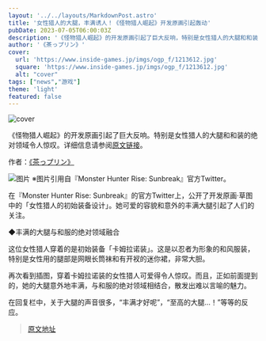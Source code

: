 ```yaml
---
layout: '../../layouts/MarkdownPost.astro'
title: '女性猎人的大腿，丰满诱人！《怪物猎人崛起》开发原画引起轰动'
pubDate: 2023-07-05T06:00:03Z
description: '《怪物猎人崛起》的开发原画引起了巨大反响，特别是女性猎人的大腿和和装的绝对领域令人惊叹。'
author: '《茶っプリン》'
cover:
  url: 'https://www.inside-games.jp/imgs/ogp_f/1213612.jpg'
  square: 'https://www.inside-games.jp/imgs/ogp_f/1213612.jpg'
  alt: "cover"
tags: ["news","游戏"]
theme: 'light'
featured: false
---
```


![cover](https://www.inside-games.jp/imgs/ogp_f/1213612.jpg)

《怪物猎人崛起》的开发原画引起了巨大反响。特别是女性猎人的大腿和和装的绝对领域令人惊叹。详细信息请参阅[原文链接](https://www.inside-games.jp/article/2023/07/05/147005.html)。

作者：[《茶っプリン》](/author/10181/recent/%E8%8C%B6%E3%81%A3%E3%83%97%E3%83%AA%E3%83%B3)

![图片](https://www.inside-games.jp/imgs/zoom/1213607.jpg)
※图片引用自『Monster Hunter Rise: Sunbreak』官方Twitter。

在『Monster Hunter Rise: Sunbreak』的官方Twitter上，公开了开发原画·草图中的「女性猎人的初始装备设计」。她可爱的容貌和意外的丰满大腿引起了人们的关注。

◆丰满的大腿与和服的绝对领域融合

这位女性猎人穿着的是初始装备「卡姆拉诺装」。这是以忍者为形象的和风服装，特别是女性用的腿部是网眼长筒袜和有开衩的迷你裙，非常大胆。

再次看到插图，穿着卡姆拉诺装的女性猎人可爱得令人惊叹。而且，正如前面提到的，她的大腿意外地丰满，与和服的绝对领域相结合，散发出难以言喻的魅力。

在回复栏中，关于大腿的声音很多，“丰满才好呢”，“至高的大腿...！”等等的反应。

>[原文地址](https://www.inside-games.jp/article/2023/07/05/147005.html)  